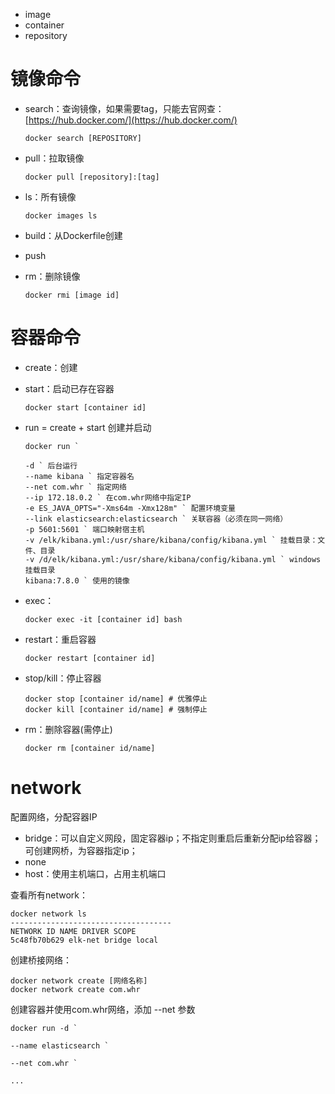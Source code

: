 - image
- container
- repository

# 镜像命令

- search：查询镜像，如果需要tag，只能去官网查：[https://hub.docker.com/](https://hub.docker.com/)
  
  ```shell
  docker search [REPOSITORY]
  ```

- pull：拉取镜像
  
  ```shell
  docker pull [repository]:[tag]
  ```

- ls：所有镜像
  
  ```shell
  docker images ls
  ```

- build：从Dockerfile创建
- push
- rm：删除镜像
  
  ```shell
  docker rmi [image id]
  ```

# 容器命令

- create：创建
- start：启动已存在容器
  
  ```shell
  docker start [container id]
  ```

- run = create + start 创建并启动
  
  ```shell
  docker run `
  
  -d ` 后台运行 
  --name kibana ` 指定容器名  
  --net com.whr ` 指定网络 
  --ip 172.18.0.2 ` 在com.whr网络中指定IP  
  -e ES_JAVA_OPTS="-Xms64m -Xmx128m" ` 配置环境变量 
  --link elasticsearch:elasticsearch ` 关联容器（必须在同一网络）  
  -p 5601:5601 ` 端口映射宿主机 
  -v /elk/kibana.yml:/usr/share/kibana/config/kibana.yml ` 挂载目录：文件、目录  
  -v /d/elk/kibana.yml:/usr/share/kibana/config/kibana.yml ` windows挂载目录 
  kibana:7.8.0 ` 使用的镜像
  ```

- exec：
  
  ```shell
  docker exec -it [container id] bash
  ```

- restart：重启容器
  
  ```shell
  docker restart [container id]
  ```

- stop/kill：停止容器
  
  ```shell
  docker stop [container id/name] # 优雅停止
  docker kill [container id/name] # 强制停止
  ```

- rm：删除容器(需停止)
  
  ```shell
  docker rm [container id/name]
  ```

# network

配置网络，分配容器IP

- bridge：可以自定义网段，固定容器ip；不指定则重启后重新分配ip给容器；可创建网桥，为容器指定ip；
- none
- host：使用主机端口，占用主机端口

查看所有network：

```shell
docker network ls
------------------------------------
NETWORK ID NAME DRIVER SCOPE
5c48fb70b629 elk-net bridge local
```

创建桥接网络：

```shell
docker network create [网络名称]
docker network create com.whr
```

创建容器并使用com.whr网络，添加 --net 参数

```shell
docker run -d `

--name elasticsearch `

--net com.whr `

...
```
